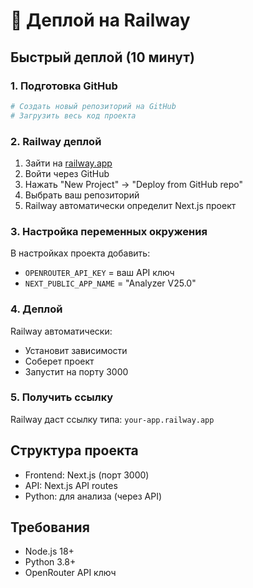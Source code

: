 # 🚀 Деплой на Railway

## Быстрый деплой (10 минут)

### 1. Подготовка GitHub
```bash
# Создать новый репозиторий на GitHub
# Загрузить весь код проекта
```

### 2. Railway деплой
1. Зайти на [railway.app](https://railway.app)
2. Войти через GitHub
3. Нажать "New Project" → "Deploy from GitHub repo"
4. Выбрать ваш репозиторий
5. Railway автоматически определит Next.js проект

### 3. Настройка переменных окружения
В настройках проекта добавить:
- `OPENROUTER_API_KEY` = ваш API ключ
- `NEXT_PUBLIC_APP_NAME` = "Analyzer V25.0"

### 4. Деплой
Railway автоматически:
- Установит зависимости
- Соберет проект
- Запустит на порту 3000

### 5. Получить ссылку
Railway даст ссылку типа: `your-app.railway.app`

## Структура проекта
- Frontend: Next.js (порт 3000)
- API: Next.js API routes
- Python: для анализа (через API)

## Требования
- Node.js 18+
- Python 3.8+
- OpenRouter API ключ
